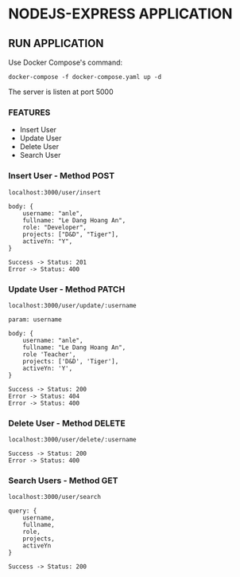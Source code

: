 # NODEJS-EXPRESS APPLICATION

## RUN APPLICATION

Use Docker Compose's command:

```
docker-compose -f docker-compose.yaml up -d
```

The server is listen at port 5000

### FEATURES

- Insert User
- Update User
- Delete User
- Search User

### Insert User - Method POST

```
localhost:3000/user/insert

body: {
    username: "anle",
    fullname: "Le Dang Hoang An",
    role: "Developer",
    projects: ["D&D", "Tiger"],
    activeYn: "Y",
}

Success -> Status: 201
Error -> Status: 400
```

### Update User - Method PATCH

```
localhost:3000/user/update/:username

param: username

body: {
    username: "anle",
    fullname: "Le Dang Hoang An",
    role 'Teacher',
    projects: ['D&D', 'Tiger'],
    activeYn: 'Y',
}

Success -> Status: 200
Error -> Status: 404
Error -> Status: 400
```

### Delete User - Method DELETE

```
localhost:3000/user/delete/:username

Success -> Status: 200
Error -> Status: 400
```

### Search Users - Method GET

```
localhost:3000/user/search

query: {
    username,
    fullname,
    role,
    projects,
    activeYn
}

Success -> Status: 200
```
